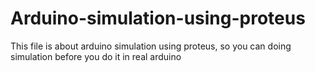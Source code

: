# Arduino-simulation-using-proteus
This file is about arduino simulation using proteus, so you can doing simulation before you do it in real arduino
